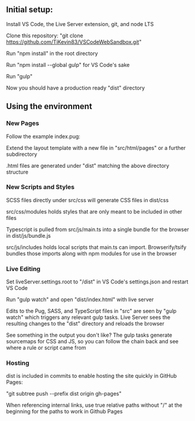 ## Initial setup:

Install VS Code, the Live Server extension, git, and node LTS

Clone this repository: "git clone https://github.com/TiKevin83/VSCodeWebSandbox.git"

Run "npm install" in the root directory

Run "npm install --global gulp" for VS Code's sake

Run "gulp"

Now you should have a production ready "dist" directory

## Using the environment

### New Pages

Follow the example index.pug:

Extend the layout template with a new file in "src/html/pages" or a further subdirectory

.html files are generated under "dist" matching the above directory structure

### New Scripts and Styles

SCSS files directly under src/css will generate CSS files in dist/css

src/css/modules holds styles that are only meant to be included in other files

Typescript is pulled from src/js/main.ts into a single bundle for the browser in dist/js/bundle.js

src/js/includes holds local scripts that main.ts can import.  Browserify/tsify bundles those imports along with npm modules for use in the browser

### Live Editing

Set liveServer.settings.root to "/dist" in VS Code's settings.json and restart VS Code

Run "gulp watch" and open "dist/index.html" with live server

Edits to the Pug, SASS, and TypeScript files in "src" are seen by "gulp watch" which triggers any relevant gulp tasks.  Live Server sees the resulting changes to the "dist" directory and reloads the browser

See something in the output you don't like?  The gulp tasks generate sourcemaps for CSS and JS, so you can follow the chain back and see where a rule or script came from

### Hosting

dist is included in commits to enable hosting the site quickly in GitHub Pages:

"git subtree push --prefix dist origin gh-pages"

When referencing internal links, use true relative paths without "/" at the beginning for the paths to work in Github Pages
